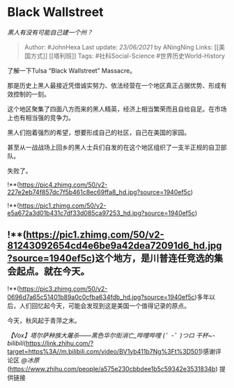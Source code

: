 # Black Wallstreet
*黑人有没有可能自己建一个州？*


> Author: #JohnHexa
Last update: *23/06/2021* by ANingNing
Links: [[美国方式]] [[塔利班]]
Tags:   #社科Social-Science #世界历史World-History 



了解一下Tulsa “Black Wallstreet” Massacre。

那是历史上黑人最接近凭借诚实努力、依法经营在一个地区真正占据优势、形成有效控制的一刻。

这个地区聚集了四面八方而来的黑人精英，经济上相当繁荣而且自给自足。在市场上也有相当强的竞争力。

黑人们抱着强烈的希望，想要形成自己的社区，自己在美国的家园。

甚至从一战战场上回乡的黑人士兵们自发的在这个地区组织了一支半正规的自卫部队。

失败了。

  


!**(https://pic4.zhimg.com/50/v2-227e2eb74f857dc7f5b461c8ec69ffa8_hd.jpg?source=1940ef5c)  


!**(https://pic1.zhimg.com/50/v2-e5a672a3d01b431c7df33d085ca97253_hd.jpg?source=1940ef5c)  


!**(https://pic1.zhimg.com/50/v2-81243092654cd4e6be9a42dea72091d6_hd.jpg?source=1940ef5c)**这个地方，是川普连任竞选的集会起点。就在今天。**
---------------------------

!**(https://pic3.zhimg.com/50/v2-0696d7a65c51401b89a0c0cfba634fdb_hd.jpg?source=1940ef5c)多年以后，人们回忆起今天，可能会发现到这是美国一个值得记录的原点。

今天，秋风起于青萍之末。

*【Vox】塔尔萨种族大屠杀——黑色华尔街消亡\_哔哩哔哩 (゜-゜)つロ 干杯~-bilibili*(https://link.zhihu.com/?target=https%3A//m.bilibili.com/video/BV1yb411b7Ng%3Ft%3D501)感谢评论区 *@冰原*(https://www.zhihu.com/people/a575e230cbbdee1b5c59342e3531834b) 提供链接



